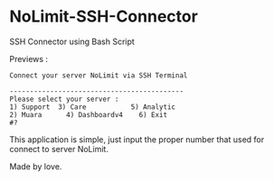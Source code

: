 # NoLimit-SSH-Connector

SSH Connector using Bash Script

Previews : 

```
Connect your server NoLimit via SSH Terminal

-------------------------------------------
Please select your server : 
1) Support	3) Care		      5) Analytic
2) Muara	  4) Dashboardv4	6) Exit
#?
```


This application is simple, just input the proper number that used for connect to server NoLimit.

Made by love.

